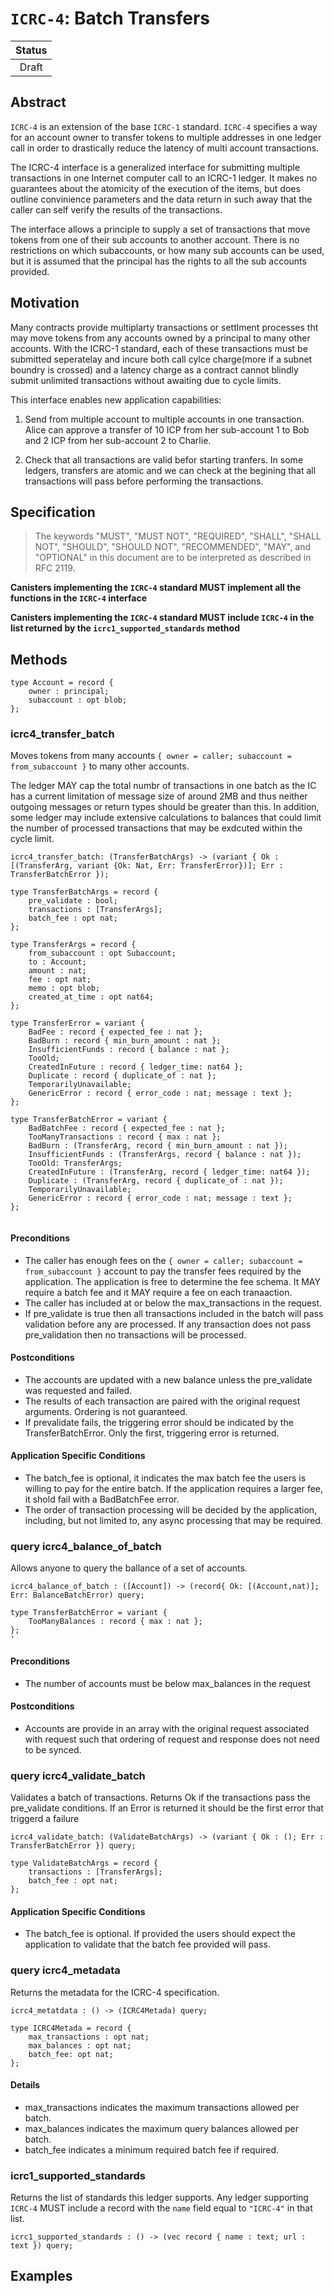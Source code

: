 # `ICRC-4`: Batch Transfers

| Status |
|:------:|
| Draft  |

## Abstract

`ICRC-4` is an extension of the base `ICRC-1` standard.
`ICRC-4` specifies a way for an account owner to transfer tokens to multiple addresses in one ledger call in order to drastically reduce the latency of multi account transactions.

The ICRC-4 interface is a generalized interface for submitting multiple transactions in one Internet computer call to an ICRC-1 ledger. It makes no guarantees about the atomicity of the execution of the items, but does outline convinience parameters and the data return in such away that the caller can self verify the results of the transactions.

The interface allows a principle to supply a set of transactions that move tokens from one of their sub accounts to another account. There is no restrictions on which subaccounts, or how many sub accounts can be used, but it is assumed that the principal has the rights to all the sub accounts provided.

## Motivation

Many contracts provide multiplarty transactions or settlment processes tht may move tokens from any accounts owned by a principal to many other accounts. With the ICRC-1 standard, each of these transactions must be submitted seperatelay and incure both call cylce charge(more if a subnet boundry is crossed) and a latency charge as a contract cannot blindly submit unlimited transactions without awaiting due to cycle limits.

This interface enables new application capabilities:

  1. Send from multiple account to multiple accounts in one transaction.
     Alice can approve a transfer of 10 ICP from her sub-account 1 to Bob and 2 ICP from her sub-account 2 to Charlie.

  2. Check that all transactions are valid befor starting tranfers.
     In some ledgers, transfers are atomic and we can check at the begining that all transactions will pass before performing the transactions.

## Specification

> The keywords "MUST", "MUST NOT", "REQUIRED", "SHALL", "SHALL NOT", "SHOULD", "SHOULD NOT", "RECOMMENDED", "MAY", and "OPTIONAL" in this document are to be interpreted as described in RFC 2119.

**Canisters implementing the `ICRC-4` standard MUST implement all the functions in the `ICRC-4` interface**

**Canisters implementing the `ICRC-4` standard MUST include `ICRC-4` in the list returned by the `icrc1_supported_standards` method**

## Methods

```candid "Type definitions" +=
type Account = record {
    owner : principal;
    subaccount : opt blob;
};
```

### icrc4_transfer_batch

Moves tokens from many accounts `{ owner = caller; subaccount = from_subaccount }` to many other accounts.

The ledger MAY cap the total numbr of transactions in one batch as the IC has a current limitation of message size of around 2MB and thus neither outgoing messages or return types should be greater than this. In addition, some ledger may include extensive calculations to balances that could limit the number of processed transactions that may be exdcuted within the cycle limit.

```candid "Methods" +=
icrc4_transfer_batch: (TransferBatchArgs) -> (variant { Ok : [(TransferArg, variant {Ok: Nat, Err: TransferError})]; Err : TransferBatchError });
```

```candid "Type definitions" +=
type TransferBatchArgs = record {
    pre_validate : bool;
    transactions : [TransferArgs];
    batch_fee : opt nat;
};

type TransferArgs = record {
    from_subaccount : opt Subaccount;
    to : Account;
    amount : nat;
    fee : opt nat;
    memo : opt blob;
    created_at_time : opt nat64;
};

type TransferError = variant {
    BadFee : record { expected_fee : nat };
    BadBurn : record { min_burn_amount : nat };
    InsufficientFunds : record { balance : nat };
    TooOld;
    CreatedInFuture : record { ledger_time: nat64 };
    Duplicate : record { duplicate_of : nat };
    TemporarilyUnavailable;
    GenericError : record { error_code : nat; message : text };
};

type TransferBatchError = variant {
    BadBatchFee : record { expected_fee : nat };
    TooManyTransactions : record { max : nat };
    BadBurn : (TransferArg, record { min_burn_amount : nat });
    InsufficientFunds : (TransferArgs, record { balance : nat });
    TooOld: TransferArgs;
    CreatedInFuture : (TransferArg, record { ledger_time: nat64 });
    Duplicate : (TransferArg, record { duplicate_of : nat });
    TemporarilyUnavailable;
    GenericError : record { error_code : nat; message : text };
};


```

#### Preconditions

* The caller has enough fees on the `{ owner = caller; subaccount = from_subaccount }` account to pay the transfer fees required by the application. The application is free to determine the fee schema. It MAY require a batch fee and it MAY require a fee on each tranaaction.
* The caller has included at or below the max_transactions in the request.
* If pre_validate is true then all transactions included in the batch will pass validation before any are processed.  If any transaction does not pass pre_validation then no transactions will be processed.


#### Postconditions

* The accounts are updated with a new balance unless the pre_validate was requested and failed.
* The results of each transaction are paired with the original request arguments. Ordering is not guaranteed.
* If prevalidate fails, the triggering error should be indicated by the TransferBatchError. Only the first, triggering error is returned.

#### Application Specific Conditions

* The batch_fee is optional, it indicates the max batch fee the users is willing to pay for the entire batch. If the application requires a larger fee, it shold fail with a BadBatchFee error.
* The order of transaction processing will be decided by the application, including, but not limited to, any async processing that may be required.

### query icrc4_balance_of_batch

Allows anyone to query the ballance of a set of accounts.

```candid "Methods" +=
icrc4_balance_of_batch : ([Account]) -> (record{ Ok: [(Account,nat)]; Err: BalanceBatchError) query;
```

```candid "Type definitions" +=
type TransferBatchError = variant {
    TooManyBalances : record { max : nat };
};
'
```

#### Preconditions
 
 * The number of accounts must be below max_balances in the request
 #### Postconditions

 * Accounts are provide in an array with the original request associated with request such that ordering of request and response does not need to be synced.

### query icrc4_validate_batch

Validates a batch of transactions.  Returns Ok if the transactions pass the pre_validate conditions.  If an Error is returned it should be the first error that triggerd a failure

```candid "Methods" +=
icrc4_validate_batch: (ValidateBatchArgs) -> (variant { Ok : (); Err : TransferBatchError }) query;
```

```candid "Type definitions" +=
type ValidateBatchArgs = record {
    transactions : [TransferArgs];
    batch_fee : opt nat;
};

```

#### Application Specific Conditions

* The batch_fee is optional. If provided the users should expect the application to validate that the batch fee provided will pass.

### query icrc4_metadata

Returns the metadata for the ICRC-4 specification.

```candid "Methods" +=
icrc4_metatdata : () -> (ICRC4Metada) query;
```
```candid "Type definitions" +=
type ICRC4Metada = record {
    max_transactions : opt nat;
    max_balances : opt nat;
    batch_fee: opt nat;
};

```

#### Details

* max_transactions indicates the maximum transactions allowed per batch.
* max_balances indicates the maximum query balances allowed per batch.
* batch_fee indicates a minimum required batch fee if required.

### icrc1_supported_standards

Returns the list of standards this ledger supports.
Any ledger supporting `ICRC-4` MUST include a record with the `name` field equal to `"ICRC-4"` in that list.

```candid "Methods" +=
icrc1_supported_standards : () -> (vec record { name : text; url : text }) query;
```

## Examples


<!--
```candid ICRC-2.did +=
<<<Type definitions>>>

service : {
  <<<Methods>>>
}
```
-->
 
